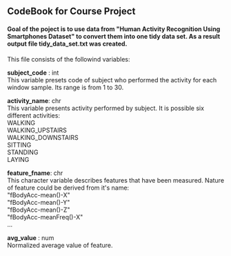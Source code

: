 ## CodeBook for Course Project  

#### Goal of the poject is to use data from "Human Activity Recognition Using Smartphones Dataset" to convert them into one tidy data set. As a result output file **tidy_data_set.txt** was created.
This file consists of the followind variables:
  
**subject_code** : int   
This variable presets code of subject who performed the activity for each window sample. Its range is from 1 to 30. 
    
**activity_name**: chr  
This variable presents activity performed by subject. It is possible six different activities:  
   WALKING  
   WALKING_UPSTAIRS  
   WALKING_DOWNSTAIRS  
   SITTING  
   STANDING  
   LAYING  
    
**feature_fname**: chr  
This character variable describes features that have been measured. Nature of feature could be derived from it's name:  
"fBodyAcc-mean()-X"   
"fBodyAcc-mean()-Y"   
"fBodyAcc-mean()-Z"   
"fBodyAcc-meanFreq()-X"   
...  
  
**avg_value**    : num   
Normalized average value of feature.

